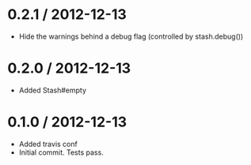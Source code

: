 
0.2.1 / 2012-12-13
==================

  * Hide the warnings behind a debug flag (controlled by stash.debug())

0.2.0 / 2012-12-13
==================

  * Added Stash#empty


0.1.0 / 2012-12-13
==================

  * Added travis conf
  * Initial commit. Tests pass.
